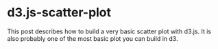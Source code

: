 # d3.js-scatter-plot


This post describes how to build a very basic scatter plot with d3.js. It is also probably one of the most basic plot you can build in d3. 

